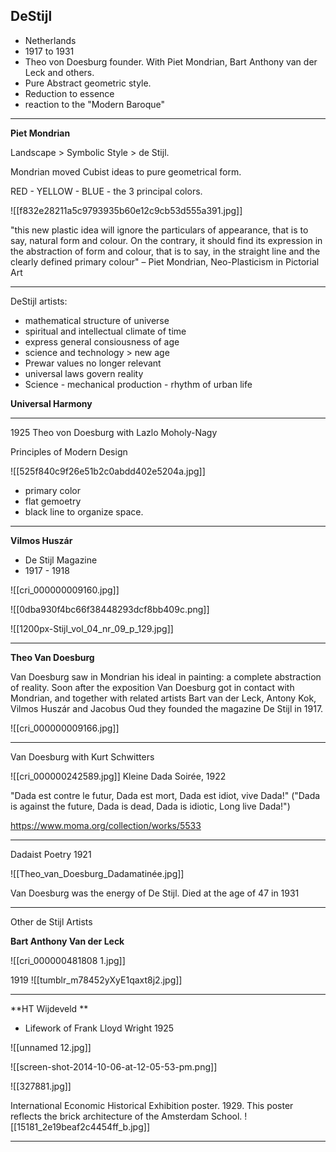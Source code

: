 ## DeStijl

- Netherlands 
- 1917 to 1931
- Theo von Doesburg founder. With Piet Mondrian, Bart Anthony van der Leck and others.
- Pure Abstract geometric style.
- Reduction to essence
- reaction to the "Modern Baroque"

<hr>

**Piet Mondrian**

Landscape > Symbolic Style > de Stijl.

Mondrian moved Cubist ideas to pure geometrical form.

RED - YELLOW - BLUE - the 3 principal colors.

![[f832e28211a5c9793935b60e12c9cb53d555a391.jpg]]

"this new plastic idea will ignore the particulars of appearance, that is to say, natural form and colour. On the contrary, it should find its expression in the abstraction of form and colour, that is to say, in the straight line and the clearly defined primary colour"
– Piet Mondrian, Neo-Plasticism in Pictorial Art

<hr>

DeStijl artists:

- mathematical structure of universe
- spiritual and intellectual climate of time
- express general consiousness of age
- science and technology > new age
- Prewar values no longer relevant
- universal laws govern reality
- Science - mechanical production - rhythm of urban life

**Universal Harmony**

<hr>

1925 Theo von Doesburg with Lazlo Moholy-Nagy

Principles of Modern Design

![[525f840c9f26e51b2c0abdd402e5204a.jpg]]

- primary color
- flat gemoetry
- black line to organize space.

<hr>

**Vilmos Huszár**

- De Stijl Magazine 
- 1917 - 1918

![[cri_000000009160.jpg]]

![[0dba930f4bc66f38448293dcf8bb409c.png]]

![[1200px-Stijl_vol_04_nr_09_p_129.jpg]]

<hr>

**Theo Van Doesburg**

Van Doesburg saw in Mondrian his ideal in painting: a complete abstraction of reality. Soon after the exposition Van Doesburg got in contact with Mondrian, and together with related artists Bart van der Leck, Antony Kok, Vilmos Huszár and Jacobus Oud they founded the magazine De Stijl in 1917.

![[cri_000000009166.jpg]]

<hr>

Van Doesburg with Kurt Schwitters

![[cri_000000242589.jpg]]
Kleine Dada Soirée, 1922

"Dada est contre le futur, Dada est mort, Dada est idiot, vive Dada!" ("Dada is against the future, Dada is dead, Dada is idiotic, Long live Dada!")

https://www.moma.org/collection/works/5533

<hr>

Dadaist Poetry 1921

![[Theo_van_Doesburg_Dadamatinée.jpg]]

Van Doesburg was the energy of De Stijl. Died at the age of 47 in 1931

<hr>

Other de Stijl Artists

**Bart Anthony Van der Leck**

![[cri_000000481808 1.jpg]]

1919
![[tumblr_m78452yXyE1qaxt8j2.jpg]]

<hr>

**HT Wijdeveld **

- Lifework of Frank Lloyd Wright 1925

![[unnamed 12.jpg]]

![[screen-shot-2014-10-06-at-12-05-53-pm.png]]

![[327881.jpg]]

International Economic Historical Exhibition poster. 1929. This poster reflects the brick architecture of the Amsterdam School.
![[15181_2e19beaf2c4454ff_b.jpg]]

<hr>
